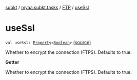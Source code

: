 [subkt](../../index.md) / [myaa.subkt.tasks](../index.md) / [FTP](index.md) / [useSsl](./use-ssl.md)

# useSsl

`val useSsl: `[`Property`](https://docs.gradle.org/current/javadoc/org/gradle/api/provider/Property.html)`<`[`Boolean`](https://kotlinlang.org/api/latest/jvm/stdlib/kotlin/-boolean/index.html)`>` [(source)](https://github.com/Myaamori/SubKt/blob/0.1.9/src/main/kotlin/myaa/subkt/tasks/tasks.kt#L1772)

Whether to encrypt the connection (FTPS). Defaults to true.

**Getter**

Whether to encrypt the connection (FTPS). Defaults to true.


